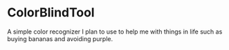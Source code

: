 ColorBlindTool
==============

A simple color recognizer I plan to use to help me with things in life such as buying bananas and avoiding purple.
